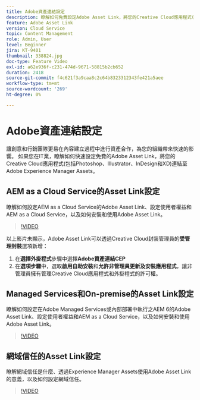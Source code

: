 ```yaml
---
title: Adobe資產連結設定
description: 瞭解如何免費設定Adobe Asset Link，將您的Creative Cloud應用程式(包括Photoshop、Illustrator、InDesign和XD)連結至Adobe Experience Manager Assets。
feature: Adobe Asset Link
version: Cloud Service
topic: Content Management
role: Admin, User
level: Beginner
jira: KT-9401
thumbnail: 338824.jpg
doc-type: Feature Video
exl-id: a62e936f-c231-474d-9671-58815b2cb652
duration: 2418
source-git-commit: f4c621f3a9caa8c2c64b8323312343fe421a5aee
workflow-type: tm+mt
source-wordcount: '269'
ht-degree: 0%

---
```


# Adobe資產連結設定

讓創意和行銷團隊更易在內容建立過程中進行資產合作，為您的組織帶來快速的影響。 如果您在IT業，瞭解如何快速設定免費的Adobe Asset Link，將您的Creative Cloud應用程式(包括Photoshop、Illustrator、InDesign和XD)連結至Adobe Experience Manager Assets。

## AEM as a Cloud Service的Asset Link設定

瞭解如何設定AEM as a Cloud Service的Adobe Asset Link、設定使用者權益和AEM as a Cloud Service，以及如何安裝和使用Adobe Asset Link。

>[!VIDEO](https://video.tv.adobe.com/v/338824?quality=12&learn=on)

以上影片未顯示，Adobe Asset Link可以透過Creative Cloud封裝管理員的&#x200B;__受管理封裝__&#x200B;選項新增：

1. 在&#x200B;__選擇外掛程式__&#x200B;步驟中選擇&#x200B;__Adobe資產連結CEP__
2. 在&#x200B;__選項步驟__&#x200B;中，選取&#x200B;__啟用自助安裝__&#x200B;和&#x200B;__允許非管理員更新及安裝應用程式__，讓非管理員擁有管理Creative Cloud應用程式和外掛程式的許可權。

## Managed Services和On-premise的Asset Link設定

瞭解如何設定在Adobe Managed Services或內部部署中執行之AEM 6的Adobe Asset Link、設定使用者權益和AEM as a Cloud Service，以及如何安裝和使用Adobe Asset Link。

>[!VIDEO](https://video.tv.adobe.com/v/338823?quality=12&learn=on)


## 網域信任的Asset Link設定

瞭解網域信任是什麼、透過Experience Manager Assets使用Adobe Asset Link的意義，以及如何設定網域信任。

>[!VIDEO](https://video.tv.adobe.com/v/338825?quality=12&learn=on)
